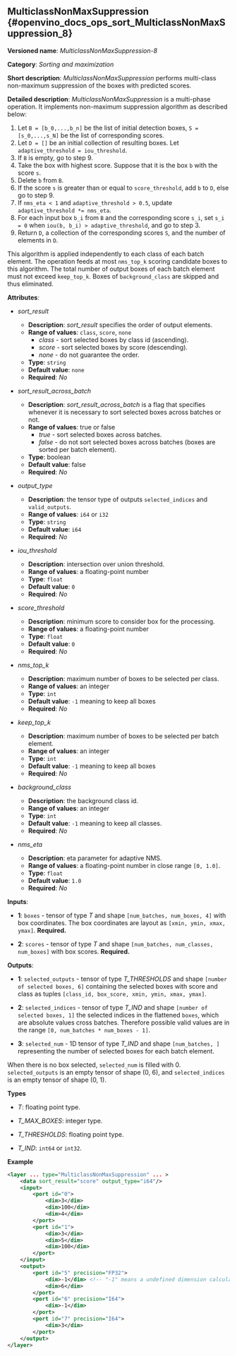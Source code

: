 ##  MulticlassNonMaxSuppression<a name="MulticlassNonMaxSuppression"></a> {#openvino_docs_ops_sort_MulticlassNonMaxSuppression_8}

**Versioned name**: *MulticlassNonMaxSuppression-8*

**Category**: *Sorting and maximization*

**Short description**: *MulticlassNonMaxSuppression* performs multi-class non-maximum suppression of the boxes with predicted scores.

**Detailed description**: *MulticlassNonMaxSuppression* is a multi-phase operation. It implements non-maximum suppression algorithm as described below:

1.  Let `B = [b_0,...,b_n]` be the list of initial detection boxes, `S = [s_0,...,s_N]` be  the list of corresponding scores.
2.  Let `D = []` be an initial collection of resulting boxes. Let `adaptive_threshold = iou_threshold`.
3.  If `B` is empty, go to step 9.
4.  Take the box with highest score. Suppose that it is the box `b` with the score `s`.
5.  Delete `b` from `B`.
6.  If the score `s` is greater than or equal to `score_threshold`,  add `b` to `D`, else go to step 9.
7.  If `nms_eta < 1` and `adaptive_threshold > 0.5`, update `adaptive_threshold *= nms_eta`.
8.  For each input box `b_i` from `B` and the corresponding score `s_i`, set `s_i = 0` when `iou(b, b_i) > adaptive_threshold`, and go to step 3.
9.  Return `D`, a collection of the corresponding scores `S`, and the number of elements in `D`.

This algorithm is applied independently to each class of each batch element. The operation feeds at most `nms_top_k` scoring candidate boxes to this algorithm.
The total number of output boxes of each batch element must not exceed `keep_top_k`.
Boxes of `background_class` are skipped and thus eliminated.

**Attributes**:

* *sort_result*

  * **Description**: *sort_result* specifies the order of output elements.
  * **Range of values**: `class`, `score`, `none`
    * *class* - sort selected boxes by class id (ascending).
    * *score* - sort selected boxes by score (descending).
    * *none* - do not guarantee the order.
  * **Type**: `string`
  * **Default value**: `none`
  * **Required**: *No*

* *sort_result_across_batch*

  * **Description**: *sort_result_across_batch* is a flag that specifies whenever it is necessary to sort selected boxes across batches or not.
  * **Range of values**: true or false
    * *true* - sort selected boxes across batches.
    * *false* - do not sort selected boxes across batches (boxes are sorted per batch element).
  * **Type**: boolean
  * **Default value**: false
  * **Required**: *No*

* *output_type*

  * **Description**: the tensor type of outputs `selected_indices` and `valid_outputs`.
  * **Range of values**: `i64` or `i32`
  * **Type**: `string`
  * **Default value**: `i64`
  * **Required**: *No*

* *iou_threshold*

  * **Description**: intersection over union threshold.
  * **Range of values**: a floating-point number
  * **Type**: `float`
  * **Default value**: `0`
  * **Required**: *No*

* *score_threshold*

  * **Description**: minimum score to consider box for the processing.
  * **Range of values**: a floating-point number
  * **Type**: `float`
  * **Default value**: `0`
  * **Required**: *No*

* *nms_top_k*

  * **Description**: maximum number of boxes to be selected per class.
  * **Range of values**: an integer
  * **Type**: `int`
  * **Default value**: `-1` meaning to keep all boxes
  * **Required**: *No*

* *keep_top_k*

  * **Description**: maximum number of boxes to be selected per batch element.
  * **Range of values**: an integer
  * **Type**: `int`
  * **Default value**: `-1` meaning to keep all boxes
  * **Required**: *No*

* *background_class*

  * **Description**: the background class id.
  * **Range of values**: an integer
  * **Type**: `int`
  * **Default value**: `-1` meaning to keep all classes.
  * **Required**: *No*

* *nms_eta*

  * **Description**: eta parameter for adaptive NMS.
  * **Range of values**: a floating-point number in close range `[0, 1.0]`.
  * **Type**: `float`
  * **Default value**: `1.0`
  * **Required**: *No*

**Inputs**:

*   **1**: `boxes` - tensor of type *T* and shape `[num_batches, num_boxes, 4]` with box coordinates. The box coordinates are layout as `[xmin, ymin, xmax, ymax]`. **Required.**

*   **2**: `scores` - tensor of type *T* and shape `[num_batches, num_classes, num_boxes]` with box scores. **Required.**

**Outputs**:

*   **1**: `selected_outputs` - tensor of type *T_THRESHOLDS* and shape `[number of selected boxes, 6]` containing the selected boxes with score and class as tuples `[class_id, box_score, xmin, ymin, xmax, ymax]`.

*   **2**: `selected_indices` - tensor of type *T_IND* and shape `[number of selected boxes, 1]` the selected indices in the flattened `boxes`, which are absolute values cross batches. Therefore possible valid values are in the range `[0, num_batches * num_boxes - 1]`.

*   **3**: `selected_num` - 1D tensor of type *T_IND* and shape `[num_batches, ]` representing the number of selected boxes for each batch element.

When there is no box selected, `selected_num` is filled with 0. `selected_outputs` is an empty tensor of shape (0, 6), and `selected_indices` is an empty tensor of shape (0, 1).

**Types**

* *T*: floating point type.

* *T_MAX_BOXES*: integer type.

* *T_THRESHOLDS*: floating point type.

* *T_IND*: `int64` or `int32`.

**Example**

```xml
<layer ... type="MulticlassNonMaxSuppression" ... >
    <data sort_result="score" output_type="i64"/>
    <input>
        <port id="0">
            <dim>3</dim>
            <dim>100</dim>
            <dim>4</dim>
        </port>
        <port id="1">
            <dim>3</dim>
            <dim>5</dim>
            <dim>100</dim>
        </port>
    </input>
    <output>
        <port id="5" precision="FP32">
            <dim>-1</dim> <!-- "-1" means a undefined dimension calculated during the model inference -->
            <dim>6</dim>
        </port>
        <port id="6" precision="I64">
            <dim>-1</dim>
        </port>
        <port id="7" precision="I64">
            <dim>3</dim>
        </port>
    </output>
</layer>
```
